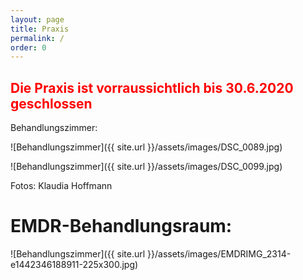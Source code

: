 ```yaml
---
layout: page
title: Praxis
permalink: /
order: 0
---
```


## <span style="color: red">Die Praxis ist vorraussichtlich bis 30.6.2020 geschlossen</span>

Behandlungszimmer:


![Behandlungszimmer]({{ site.url }}/assets/images/DSC_0089.jpg)

![Behandlungszimmer]({{ site.url }}/assets/images/DSC_0099.jpg)

Fotos: Klaudia Hoffmann

# EMDR-Behandlungsraum:

![Behandlungszimmer]({{ site.url }}/assets/images/EMDRIMG_2314-e1442346188911-225x300.jpg)
